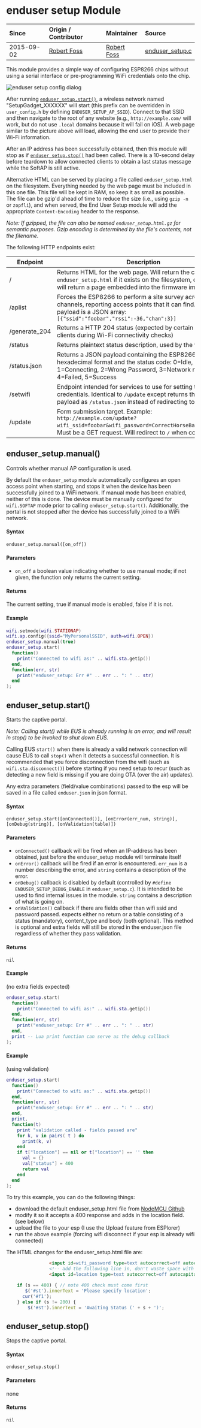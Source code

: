 # enduser setup Module
| Since  | Origin / Contributor  | Maintainer  | Source  |
| :----- | :-------------------- | :---------- | :------ |
| 2015-09-02 | [Robert Foss](https://github.com/robertfoss) | [Robert Foss](https://github.com/robertfoss) | [enduser_setup.c](../../../app/modules/enduser_setup.c)|

This module provides a simple way of configuring ESP8266 chips without using a serial interface or pre-programming WiFi credentials onto the chip.

![enduser setup config dialog](../../img/enduser-setup.jpg "enduser setup config dialog")

After running [`enduser_setup.start()`](#enduser_setupstart), a wireless network named "SetupGadget_XXXXXX" will start (this prefix can be overridden in `user_config.h` by defining 
`ENDUSER_SETUP_AP_SSID`). Connect to that SSID and then navigate to the root
of any website (e.g., `http://example.com/` will work, but do not use `.local` domains because it will fail on iOS). A web page similar to the picture above will load, allowing the 
end user to provide their Wi-Fi information.

After an IP address has been successfully obtained, then this module will stop as if [`enduser_setup.stop()`](#enduser_setupstop) had been called. There is a 10-second delay before
teardown to allow connected clients to obtain a last status message while the SoftAP is still active.

Alternative HTML can be served by placing a file called `enduser_setup.html` on the filesystem. Everything needed by the web page must be included in this one file. This file will be kept 
in RAM, so keep it as small as possible. The file can be gzip'd ahead of time to reduce the size (i.e., using `gzip -n` or `zopfli`), and when served, the End User Setup module will add 
the appropriate `Content-Encoding` header to the response. 

*Note: If gzipped, the file can also be named `enduser_setup.html.gz` for semantic purposes. Gzip encoding is determined by the file's contents, not the filename.*

The following HTTP endpoints exist:

|Endpoint|Description|
|--------|-----------|
|/|Returns HTML for the web page. Will return the contents of `enduser_setup.html` if it exists on the filesystem, otherwise will return a page embedded into the firmware image.|
|/aplist|Forces the ESP8266 to perform a site survey across all channels, reporting access points that it can find. Return payload is a JSON array: `[{"ssid":"foobar","rssi":-36,"chan":3}]`|
|/generate_204|Returns a HTTP 204 status (expected by certain Android clients during Wi-Fi connectivity checks)|
|/status|Returns plaintext status description, used by the web page|
|/status.json|Returns a JSON payload containing the ESP8266's chip id in hexadecimal format and the status code: 0=Idle, 1=Connecting, 2=Wrong Password, 3=Network not Found, 4=Failed, 5=Success|
|/setwifi|Endpoint intended for services to use for setting the wifi credentials. Identical to `/update` except returns the same payload as `/status.json` instead of redirecting to `/`.|
|/update|Form submission target. Example: `http://example.com/update?wifi_ssid=foobar&wifi_password=CorrectHorseBatteryStaple`. Must be a GET request. Will redirect to `/` when complete. |


## enduser_setup.manual()

Controls whether manual AP configuration is used.

By default the `enduser_setup` module automatically configures an open access point when starting, and stops it when the device has been successfully joined to a WiFi network. If manual mode has been enabled, neither of this is done. The device must be manually configured for `wifi.SOFTAP` mode prior to calling `enduser_setup.start()`. Additionally, the portal is not stopped after the device has successfully joined to a WiFi network.


#### Syntax
`enduser_setup.manual([on_off])`

#### Parameters
  - `on_off` a boolean value indicating whether to use manual mode; if not given, the function only returns the current setting.

#### Returns
The current setting, true if manual mode is enabled, false if it is not.

#### Example
```lua
wifi.setmode(wifi.STATIONAP)
wifi.ap.config({ssid="MyPersonalSSID", auth=wifi.OPEN})
enduser_setup.manual(true)
enduser_setup.start(
  function()
    print("Connected to wifi as:" .. wifi.sta.getip())
  end,
  function(err, str)
    print("enduser_setup: Err #" .. err .. ": " .. str)
  end
);
```

## enduser_setup.start()

Starts the captive portal. 

*Note: Calling start() while EUS is already running is an error, and will result in stop() to be invoked to shut down EUS.*

Calling EUS `start()` when there is already a valid network connection will cause EUS to call `stop()` when
it detects a successful connection. It is recommended that you force disconnection from the
wifi (such as `wifi.sta.disconnect()`) before starting if you need setup to recur (such as detecting
a new field is missing if you are doing OTA (over the air) updates).

Any extra parameters (field/value combinations) passed to the esp will be saved in a file called `enduser.json` in json format.

#### Syntax
`enduser_setup.start([onConnected()], [onError(err_num, string)], [onDebug(string)], [onValidation(table)])`

#### Parameters
 - `onConnected()` callback will be fired when an IP-address has been obtained, just before the enduser_setup module will terminate itself
 - `onError()` callback will be fired if an error is encountered. `err_num` is a number describing the error, and `string` contains a description of the error.
 - `onDebug()` callback is disabled by default (controlled by `#define ENDUSER_SETUP_DEBUG_ENABLE` in `enduser_setup.c`). It is intended to be used to find internal issues in the module. `string` contains a description of what is going on.
 - `onValidation()` callback if there are fields other than wifi ssid and password passed. expects either no return or a table
 consisting of a status (mandatory), content_type and body (both optional). This method is optional and 
 extra fields will still be stored in the enduser.json file regardless of whether they pass
 validation.

#### Returns
`nil`

#### Example
(no extra fields expected)
```lua
enduser_setup.start(
  function()
    print("Connected to wifi as:" .. wifi.sta.getip())
  end,
  function(err, str)
    print("enduser_setup: Err #" .. err .. ": " .. str)
  end,
  print -- Lua print function can serve as the debug callback
);
```
#### Example
(using validation)
```lua
enduser_setup.start(
  function()
    print("Connected to wifi as:" .. wifi.sta.getip())
  end,
  function(err, str)
    print("enduser_setup: Err #" .. err .. ": " .. str)
  end,
  print,
  function(t)
    print "validation called - fields passed are"
    for k, v in pairs( t ) do
      print(k, v)
    end
    if t["location"] == nil or t["location"] == '' then
      val = {}
      val["status"] = 400
      return val
    end
  end
);
```

To try this example, you can do the following things:
 - download the default enduser_setup.html file from [NodeMCU Github](https://github.com/nodemcu/nodemcu-firmware/blob/master/app/modules/eus/enduser_setup.html)
 - modify it so it accepts a 400 response and adds in the location field. (see below)
 - upload the file to your esp (I use the Upload feature from ESPlorer)
 - run the above example (forcing wifi disconnect if your esp is already wifi connected)
 
The HTML changes for the enduser_setup.html file are:
```html
				<input id=wifi_password type=text autocorrect=off autocapitalize=none autocomplete=off placeholder=Password />
				<!-- add the following line in, don't waste space with this comment -->
				<input id=location type=text autocorrect=off autocapitalize=none autocomplete=off placeholder=Location />
```

```javascript
    if (s == 400) { // note 400 check must come first
       $('#st').innerText = 'Please specify location';
      cur('#f1');
    } else if (s != 200) {
        $('#st').innerText = 'Awaiting Status (' + s + ')';
```

## enduser_setup.stop()

Stops the captive portal.

#### Syntax
`enduser_setup.stop()`

#### Parameters
none

#### Returns
`nil`
